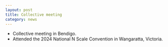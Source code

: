 ```yaml
---
layout: post
title: Collective meeting
category: news
---
```


* Collective meeting in Bendigo.
* Attended the 2024 National N Scale Convention in Wangaratta, Victoria.